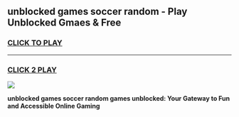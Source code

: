 
## unblocked games soccer random - Play Unblocked Gmaes & Free
<h3>
<a href="https://news.freeplayer.one?title=unblocked_games_soccer_random&ref=16F">CLICK TO PLAY</a></h3>
<hr>

<h3>
<a href="https://news.freeplayer.one?title=unblocked_games_soccer_random&ref=16F">CLICK 2 PLAY</a>
  
</h3>

<a href="https://news.freeplayer.one?title=unblocked_games_soccer_random&ref=16F/"><img src="https://clearcache.store/games.png"></a>


**unblocked games soccer random games unblocked: Your Gateway to Fun and Accessible Online Gaming**
